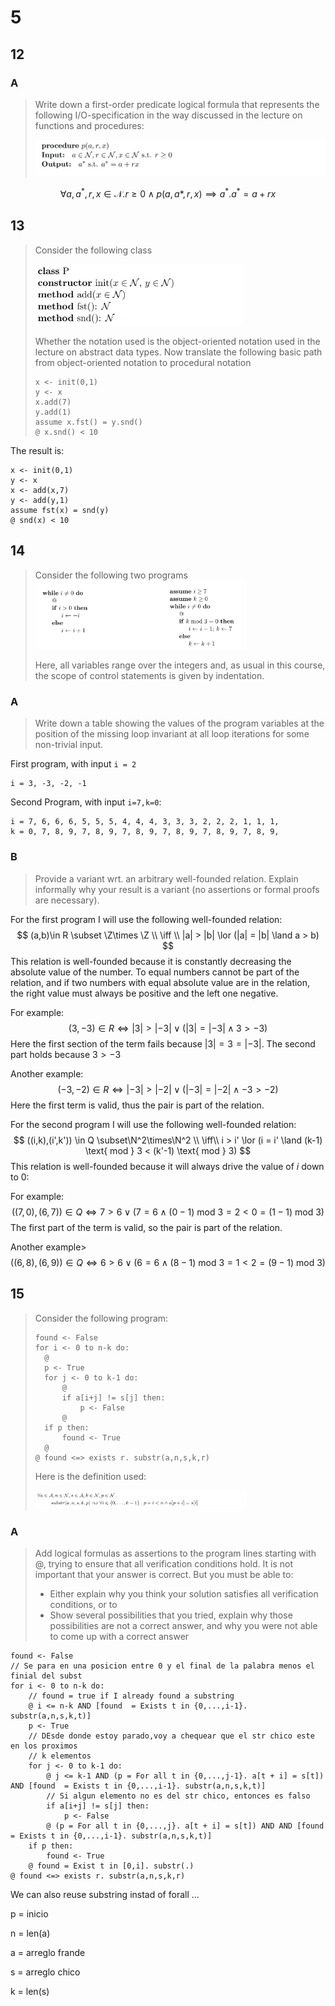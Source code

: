 # 5

## 12

### A

>  Write down a first-order predicate logical formula that represents the following I/O-specification in the way discussed in the lecture on functions and procedures:
>
> <img src="Resources/05/image-20210504135045733.png" alt="image-20210504135045733" style="zoom:67%;" />

$$
\forall a,a^*,r,x \in \mathcal{N}. r \ge 0 \land p(a,a*,r,x) \implies a^*. a^* = a + rx
$$

## 13

> Consider the following class
>
> <img src="Resources/05/image-20210504135658474.png" alt="image-20210504135658474" style="zoom:33%;" />
>
> Whether the notation used is the object-oriented notation used in the lecture on abstract data types. Now translate the following basic path from object-oriented notation to procedural notation
>
> ```
> x <- init(0,1)
> y <- x
> x.add(7)
> y.add(1)
> assume x.fst() = y.snd()
> @ x.snd() < 10
> ```

The result is:

```
x <- init(0,1)
y <- x
x <- add(x,7)
y <- add(y,1)
assume fst(x) = snd(y)
@ snd(x) < 10
```

## 14

> Consider the following two programs<img src="Resources/05/image-20210422153641080.png" alt="image-20210422153641080" style="zoom:33%;" />
>
> Here, all variables range over the integers and, as usual in this course, the scope of control statements is given by indentation.

### A

> Write down a table showing the values of the program variables at the position of the missing loop invariant at all loop iterations for some non-trivial input.

First program, with input `i = 2`

```
i = 3, -3, -2, -1
```

Second Program, with input  `i=7,k=0`:

```
i = 7, 6, 6, 6, 5, 5, 5, 4, 4, 4, 3, 3, 3, 2, 2, 2, 1, 1, 1,
k = 0, 7, 8, 9, 7, 8, 9, 7, 8, 9, 7, 8, 9, 7, 8, 9, 7, 8, 9,
```

### B

> Provide a variant wrt. an arbitrary well-founded relation. Explain informally why your result is a variant (no assertions or formal proofs are necessary).

For the first program I will use the following well-founded relation:
$$
(a,b)\in R \subset \Z\times \Z \\ 
\iff \\
|a| > |b| \lor (|a| = |b| \land a > b)
$$
This relation is well-founded because it is constantly decreasing the absolute value of the number. To equal numbers cannot be part of the relation, and if two numbers with equal absolute value are in the relation, the right value must always be positive and the left one negative.

For example:
$$
(3,-3) \in R \iff |3| > |-3| \lor (|3| = |-3| \land 3 > -3 )
$$
Here the first section of the term fails because $|3| = 3 =|-3|$. The second part holds because $3 > -3$

Another example:
$$
(-3,-2) \in R \iff |-3| > |-2| \lor (|-3| = |-2| \land -3 > -2)
$$
Here the first term is valid, thus the pair is part of the relation.

For the second program I will use the following well-founded relation:
$$
((i,k),(i',k')) \in Q \subset\N^2\times\N^2 \\ \iff\\
i > i' \lor (i = i' \land (k-1) \text{ mod } 3 < (k'-1) \text{ mod } 3)
$$
This relation is well-founded because it will always drive the value of $i$ down to 0:

For example:
$$
((7,0),(6,7)) \in Q \iff 7 > 6 \lor (7 = 6 \land (0-1) \text{ mod } 3 = 2 <0= (1-1) \text{ mod } 3 )
$$
The first part of the term is valid, so the pair is part of the relation.

Another example>
$$
((6,8),(6,9)) \in Q \iff 6 > 6 \lor (6=6\land (8-1) \text{ mod } 3 = 1 < 2 = (9-1) \text{ mod } 3)
$$

## 15

> Consider the following program:
>
> ```pseudocode
> found <- False
> for i <- 0 to n-k do:
> 	@
> 	p <- True
> 	for j <- 0 to k-1 do:
> 		@
> 		if a[i+j] != s[j] then:
> 			p <- False
> 		@
> 	if p then:
> 		found <- True
> 	@
> @ found <=> exists r. substr(a,n,s,k,r)
> ```
>
> Here is the definition used:
>
> <img src="Resources/05/image-20210504151247098.png" alt="image-20210504151247098" style="zoom:33%;" />

### A

> Add logical formulas as assertions to the program lines starting with @, trying to ensure that all verification conditions hold. It is not important that your answer is correct. But you must be able to: 
>
> - Either explain why you think your solution satisfies all verification conditions, or to 
> - Show several possibilities that you tried, explain why those possibilities are not a correct answer, and why you were not able to come up with a correct answer

```pseudocode
found <- False
// Se para en una posicion entre 0 y el final de la palabra menos el finial del subst
for i <- 0 to n-k do:
	// found = true if I already found a substring
	@ i <= n-k AND [found  = Exists t in {0,...,i-1}. substr(a,n,s,k,t)]
	p <- True
	// DEsde donde estoy parado,voy a chequear que el str chico este en los proximos
	// k elementos
	for j <- 0 to k-1 do:
		@ j <= k-1 AND (p = For all t in {0,...,j-1}. a[t + i] = s[t]) AND [found  = Exists t in {0,...,i-1}. substr(a,n,s,k,t)]
		// Si algun elemento no es del str chico, entonces es falso
		if a[i+j] != s[j] then:
			p <- False
		@ (p = For all t in {0,...,j}. a[t + i] = s[t]) AND AND [found  = Exists t in {0,...,i-1}. substr(a,n,s,k,t)]
	if p then:
		found <- True
	@ found = Exist t in [0,i]. substr(.)
@ found <=> exists r. substr(a,n,s,k,r)
```

We can also reuse substring instad of forall ...

p = inicio

n = len(a)

a = arreglo frande

s = arreglo chico

k = len(s)

